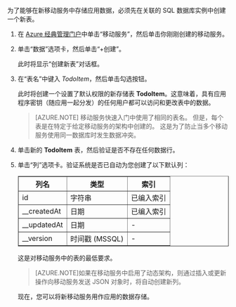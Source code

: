 为了能够在新移动服务中存储应用数据，必须先在关联的 SQL 数据库实例中创建一个新表。

1. 在 [Azure 经典管理门户](https://manage.windowsazure.cn/)中单击“移动服务”，然后单击你刚刚创建的移动服务。

2. 单击“数据”选项卡，然后单击“+创建”。

   	此时将显示“创建新表”对话框。

3. 在“表名”中键入 _TodoItem_，然后单击勾选按钮。

	此时将创建一个设置了默认权限的新存储表 **TodoItem**。这意味着，具有应用程序密钥（随应用一起分发）的任何用户都可以访问和更改表中的数据。

	>[AZURE.NOTE] 移动服务快速入门中使用了相同的表名。 但是，每个表是在特定于给定移动服务的架构中创建的。 这是为了防止当多个移动服务使用同一数据库时发生数据冲突。

4. 单击新的 **TodoItem** 表，然后验证是否不存在任何数据行。

5. 单击“列”选项卡。验证系统是否已自动为您创建了以下默认列：
	
	<table border="1" cellpadding="10">
<tr>
<th>列名</th>
<th>类型</th>
<th>索引</th>
</tr>
<tr>
<td>id</td>
<td>字符串</td>
<td>已编入索引</td>
</tr>
<tr>
<td>__createdAt</td>
<td>日期</td>
<td>已编入索引</td>
</tr>
<tr>
<td>__updatedAt</td>
<td>日期</td>
<td><font color="transparent">-</font></td>
</tr>
<tr>
<td>__version</td>
<td>时间戳 (MSSQL)</td>
<td><font color="transparent">-</font></td>
</tr> 	
</table> 	
这是对移动服务中的表的最低要求。

>[AZURE.NOTE]如果在移动服务中启用了动态架构，则通过插入或更新操作向移动服务发送 JSON 对象时，将自动创建新列。

现在，您可以将新移动服务用作应用的数据存储。

<!---HONumber=Mooncake_0118_2016-->